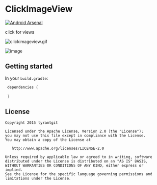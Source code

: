 # ClickImageView

[![Android Arsenal](https://img.shields.io/badge/Android%20Arsenal-ExplosionField-brightgreen.svg?style=flat)](https://github.com/yangqing0314/ClickImageView/master/screenshots/clickimageview.gif)

click for views

![clickimageview.gif](https://github.com/yangqing0314/ClickImageView/master/screenshots/clickimageview.gif)

 ![image](https://github.com/ButBueatiful/dotvim/raw/master/screenshots/vim-screenshot.jpg)

## Getting started

In your `build.gradle`:

```gradle
 dependencies {
   
 }
```


## License

    Copyright 2015 tyrantgit

    Licensed under the Apache License, Version 2.0 (the "License");
    you may not use this file except in compliance with the License.
    You may obtain a copy of the License at

       http://www.apache.org/licenses/LICENSE-2.0

    Unless required by applicable law or agreed to in writing, software
    distributed under the License is distributed on an "AS IS" BASIS,
    WITHOUT WARRANTIES OR CONDITIONS OF ANY KIND, either express or implied.
    See the License for the specific language governing permissions and
    limitations under the License.
